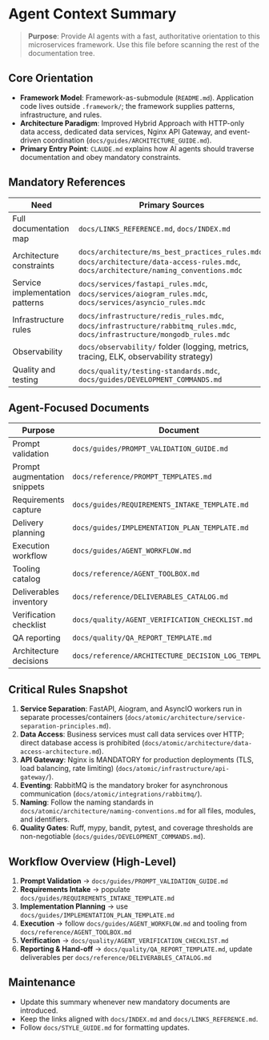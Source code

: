 # Agent Context Summary

> **Purpose**: Provide AI agents with a fast, authoritative orientation to this microservices framework. Use this file before scanning the rest of the documentation tree.

## Core Orientation

- **Framework Model**: Framework-as-submodule (`README.md`). Application code lives outside `.framework/`; the framework supplies patterns, infrastructure, and rules.
- **Architecture Paradigm**: Improved Hybrid Approach with HTTP-only data access, dedicated data services, Nginx API Gateway, and event-driven coordination (`docs/guides/ARCHITECTURE_GUIDE.md`).
- **Primary Entry Point**: `CLAUDE.md` explains how AI agents should traverse documentation and obey mandatory constraints.

## Mandatory References

| Need | Primary Sources |
|------|-----------------|
| Full documentation map | `docs/LINKS_REFERENCE.md`, `docs/INDEX.md` |
| Architecture constraints | `docs/architecture/ms_best_practices_rules.mdc`, `docs/architecture/data-access-rules.mdc`, `docs/architecture/naming_conventions.mdc` |
| Service implementation patterns | `docs/services/fastapi_rules.mdc`, `docs/services/aiogram_rules.mdc`, `docs/services/asyncio_rules.mdc` |
| Infrastructure rules | `docs/infrastructure/redis_rules.mdc`, `docs/infrastructure/rabbitmq_rules.mdc`, `docs/infrastructure/mongodb_rules.mdc` |
| Observability | `docs/observability/` folder (logging, metrics, tracing, ELK, observability strategy) |
| Quality and testing | `docs/quality/testing-standards.mdc`, `docs/guides/DEVELOPMENT_COMMANDS.md` |

## Agent-Focused Documents

| Purpose | Document |
|---------|----------|
| Prompt validation | `docs/guides/PROMPT_VALIDATION_GUIDE.md` |
| Prompt augmentation snippets | `docs/reference/PROMPT_TEMPLATES.md` |
| Requirements capture | `docs/guides/REQUIREMENTS_INTAKE_TEMPLATE.md` |
| Delivery planning | `docs/guides/IMPLEMENTATION_PLAN_TEMPLATE.md` |
| Execution workflow | `docs/guides/AGENT_WORKFLOW.md` |
| Tooling catalog | `docs/reference/AGENT_TOOLBOX.md` |
| Deliverables inventory | `docs/reference/DELIVERABLES_CATALOG.md` |
| Verification checklist | `docs/quality/AGENT_VERIFICATION_CHECKLIST.md` |
| QA reporting | `docs/quality/QA_REPORT_TEMPLATE.md` |
| Architecture decisions | `docs/reference/ARCHITECTURE_DECISION_LOG_TEMPLATE.md` |

## Critical Rules Snapshot

1. **Service Separation**: FastAPI, Aiogram, and AsyncIO workers run in separate processes/containers (`docs/atomic/architecture/service-separation-principles.md`).
2. **Data Access**: Business services must call data services over HTTP; direct database access is prohibited (`docs/atomic/architecture/data-access-architecture.md`).
3. **API Gateway**: Nginx is MANDATORY for production deployments (TLS, load balancing, rate limiting) (`docs/atomic/infrastructure/api-gateway/`).
4. **Eventing**: RabbitMQ is the mandatory broker for asynchronous communication (`docs/atomic/integrations/rabbitmq/`).
5. **Naming**: Follow the naming standards in `docs/atomic/architecture/naming-conventions.md` for all files, modules, and identifiers.
6. **Quality Gates**: Ruff, mypy, bandit, pytest, and coverage thresholds are non-negotiable (`docs/guides/DEVELOPMENT_COMMANDS.md`).

## Workflow Overview (High-Level)

1. **Prompt Validation** → `docs/guides/PROMPT_VALIDATION_GUIDE.md`
2. **Requirements Intake** → populate `docs/guides/REQUIREMENTS_INTAKE_TEMPLATE.md`
3. **Implementation Planning** → use `docs/guides/IMPLEMENTATION_PLAN_TEMPLATE.md`
4. **Execution** → follow `docs/guides/AGENT_WORKFLOW.md` and tooling from `docs/reference/AGENT_TOOLBOX.md`
5. **Verification** → `docs/quality/AGENT_VERIFICATION_CHECKLIST.md`
6. **Reporting & Hand-off** → `docs/quality/QA_REPORT_TEMPLATE.md`, update deliverables per `docs/reference/DELIVERABLES_CATALOG.md`

## Maintenance

- Update this summary whenever new mandatory documents are introduced.
- Keep the links aligned with `docs/INDEX.md` and `docs/LINKS_REFERENCE.md`.
- Follow `docs/STYLE_GUIDE.md` for formatting updates.
